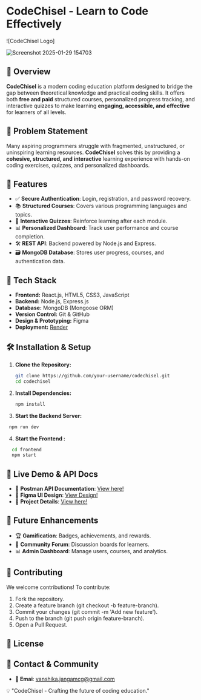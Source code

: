 # CodeChisel - Learn to Code Effectively

![CodeChisel Logo]

![Screenshot 2025-01-29 154703](https://github.com/user-attachments/assets/7ca27e30-6918-4760-98b9-d9f657a4952e)



## 🚀 Overview
**CodeChisel** is a modern coding education platform designed to bridge the gap between theoretical knowledge and practical coding skills. It offers both **free and paid** structured courses, personalized progress tracking, and interactive quizzes to make learning **engaging, accessible, and effective** for learners of all levels.

## 🎯 Problem Statement
Many aspiring programmers struggle with fragmented, unstructured, or uninspiring learning resources. **CodeChisel** solves this by providing a **cohesive, structured, and interactive** learning experience with hands-on coding exercises, quizzes, and personalized dashboards.

## 🌟 Features
- ✅ **Secure Authentication**: Login, registration, and password recovery.
- 📚 **Structured Courses**: Covers various programming languages and topics.
- 📝 **Interactive Quizzes**: Reinforce learning after each module.
- 📊 **Personalized Dashboard**: Track user performance and course completion.
- 🛠️ **REST API**: Backend powered by Node.js and Express.
- 🗃️ **MongoDB Database**: Stores user progress, courses, and authentication data.

## 🔧 Tech Stack
- **Frontend:** React.js, HTML5, CSS3, JavaScript  
- **Backend:** Node.js, Express.js  
- **Database:** MongoDB (Mongoose ORM)  
- **Version Control:** Git & GitHub  
- **Design & Prototyping:** Figma  
- **Deployment:** [Render](https://codechisel.onrender.com)

## 🛠️ Installation & Setup
1. **Clone the Repository:**
   ```sh
   git clone https://github.com/your-username/codechisel.git
   cd codechisel
   ```
2. **Install Dependencies:**
   ```sh
   npm install
   ```
3. **Start the Backend Server:**
 ```sh
  npm run dev
```
4. **Start the Frontend :**
```sh
  cd frontend
  npm start
   ```
## 📌 Live Demo & API Docs
- 🔗 **Postman API Documentation**: [View here!](https://documenter.getpostman.com/view/39217082/2sAYQiBnrB)
- 🔗 **Figma UI Design**: [View Design!](https://www.figma.com/design/n6ceBxm4zvLUyypYJBStCm/Untitled?node-id=0-1&t=iWYwSFQj2V0atQPb-1)
- 🔗 **Project Details**: [View here!](https://1drv.ms/w/c/6e38cecfcf504d58/EYKQ57maRA5JkQOpW-O7PGQBIyRwPFUZ2jl40Miu4ryZFQ?e=42eS2b)

## 🚀 Future Enhancements
- 🏆 **Gamification**: Badges, achievements, and rewards.
- 💬 **Community Forum**: Discussion boards for learners.
- 📊 **Admin Dashboard**: Manage users, courses, and analytics.

## 🤝 Contributing
We welcome contributions! To contribute:
1. Fork the repository.
2. Create a feature branch (git checkout -b feature-branch).
3. Commit your changes (git commit -m 'Add new feature').
4. Push to the branch (git push origin feature-branch).
5. Open a Pull Request.

## 📜 License

## 💬 Contact & Community
- **📧 Emai**: vanshika.jangamcg@gmail.com

💡 "CodeChisel - Crafting the future of coding education."
  
